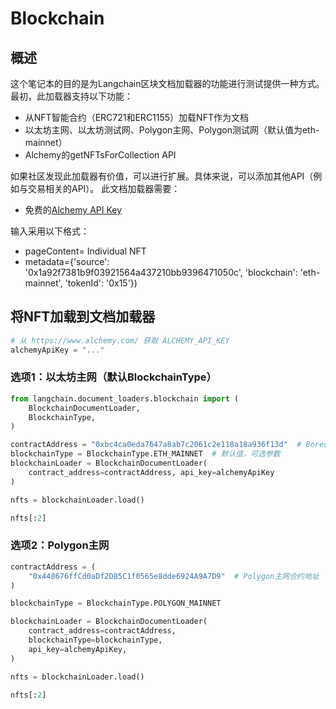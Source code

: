 # Blockchain
## 概述
这个笔记本的目的是为Langchain区块文档加载器的功能进行测试提供一种方式。
最初，此加载器支持以下功能：
* 从NFT智能合约（ERC721和ERC1155）加载NFT作为文档
* 以太坊主网、以太坊测试网、Polygon主网、Polygon测试网（默认值为eth-mainnet）
* Alchemy的getNFTsForCollection API

如果社区发现此加载器有价值，可以进行扩展。具体来说，可以添加其他API（例如与交易相关的API）。
此文档加载器需要：
* 免费的[Alchemy API Key](https://www.alchemy.com/)

输入采用以下格式：
- pageContent= Individual NFT
- metadata={'source': '0x1a92f7381b9f03921564a437210bb9396471050c', 'blockchain': 'eth-mainnet', 'tokenId': '0x15'})

## 将NFT加载到文档加载器
```python
# 从 https://www.alchemy.com/ 获取 ALCHEMY_API_KEY
alchemyApiKey = "..."
```

### 选项1：以太坊主网（默认BlockchainType）
```python
from langchain.document_loaders.blockchain import (
    BlockchainDocumentLoader,
    BlockchainType,
)

contractAddress = "0xbc4ca0eda7647a8ab7c2061c2e118a18a936f13d"  # Bored Ape Yacht Club 合约地址
blockchainType = BlockchainType.ETH_MAINNET  # 默认值，可选参数
blockchainLoader = BlockchainDocumentLoader(
    contract_address=contractAddress, api_key=alchemyApiKey
)

nfts = blockchainLoader.load()

nfts[:2]
```

### 选项2：Polygon主网
```python
contractAddress = (
    "0x448676ffCd0aDf2D85C1f0565e8dde6924A9A7D9"  # Polygon主网合约地址
)

blockchainType = BlockchainType.POLYGON_MAINNET

blockchainLoader = BlockchainDocumentLoader(
    contract_address=contractAddress,
    blockchainType=blockchainType,
    api_key=alchemyApiKey,
)

nfts = blockchainLoader.load()

nfts[:2]
```